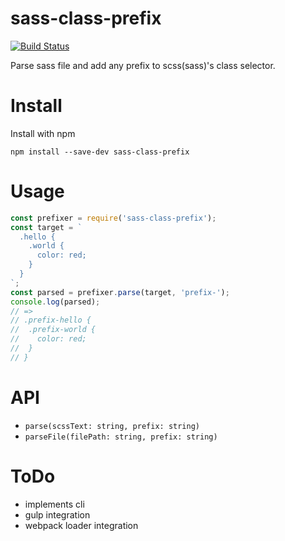 # sass-class-prefix

[![Build Status](https://travis-ci.org/joe-re/sass-class-prefix.svg?branch=master)](https://travis-ci.org/joe-re/sass-class-prefix)

Parse sass file and add any prefix to scss(sass)'s class selector.


# Install

Install with npm

```
npm install --save-dev sass-class-prefix
```

# Usage

```js
const prefixer = require('sass-class-prefix');
const target = `
  .hello {
    .world {
      color: red;
    }
  }
`;
const parsed = prefixer.parse(target, 'prefix-');
console.log(parsed);
// =>
// .prefix-hello {
//  .prefix-world {
//    color: red;
//  }
// }
```

# API

- `parse(scssText: string, prefix: string)`
- `parseFile(filePath: string, prefix: string)`

# ToDo

- implements cli
- gulp integration
- webpack loader integration
